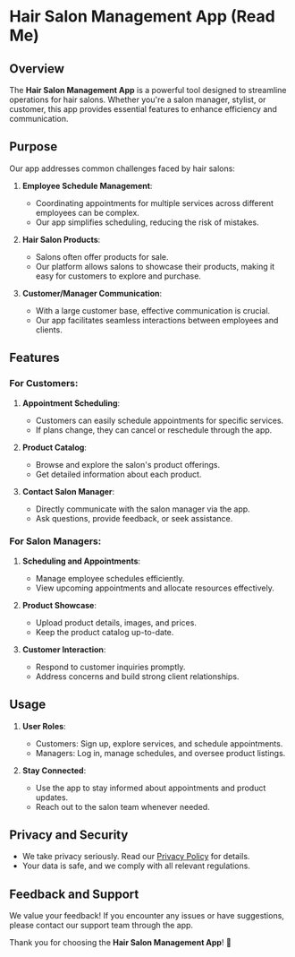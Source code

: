 # Hair Salon Management App (Read Me)

## Overview
The **Hair Salon Management App** is a powerful tool designed to streamline operations for hair salons. Whether you're a salon manager, stylist, or customer, this app provides essential features to enhance efficiency and communication.

## Purpose
Our app addresses common challenges faced by hair salons:

1. **Employee Schedule Management**:
   - Coordinating appointments for multiple services across different employees can be complex.
   - Our app simplifies scheduling, reducing the risk of mistakes.

2. **Hair Salon Products**:
   - Salons often offer products for sale.
   - Our platform allows salons to showcase their products, making it easy for customers to explore and purchase.

3. **Customer/Manager Communication**:
   - With a large customer base, effective communication is crucial.
   - Our app facilitates seamless interactions between employees and clients.

## Features

### For Customers:
1. **Appointment Scheduling**:
   - Customers can easily schedule appointments for specific services.
   - If plans change, they can cancel or reschedule through the app.

2. **Product Catalog**:
   - Browse and explore the salon's product offerings.
   - Get detailed information about each product.

3. **Contact Salon Manager**:
   - Directly communicate with the salon manager via the app.
   - Ask questions, provide feedback, or seek assistance.

### For Salon Managers:
1. **Scheduling and Appointments**:
   - Manage employee schedules efficiently.
   - View upcoming appointments and allocate resources effectively.

2. **Product Showcase**:
   - Upload product details, images, and prices.
   - Keep the product catalog up-to-date.

3. **Customer Interaction**:
   - Respond to customer inquiries promptly.
   - Address concerns and build strong client relationships.

## Usage
1. **User Roles**:
   - Customers: Sign up, explore services, and schedule appointments.
   - Managers: Log in, manage schedules, and oversee product listings.

2. **Stay Connected**:
   - Use the app to stay informed about appointments and product updates.
   - Reach out to the salon team whenever needed.

## Privacy and Security
- We take privacy seriously. Read our [Privacy Policy](#3^) for details.
- Your data is safe, and we comply with all relevant regulations.

## Feedback and Support
We value your feedback! If you encounter any issues or have suggestions, please contact our support team through the app.

Thank you for choosing the **Hair Salon Management App**! 🌟
